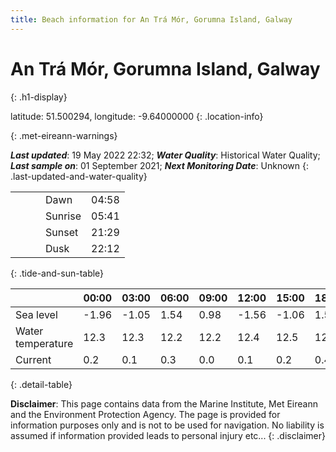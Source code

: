 ```yaml
---
title: Beach information for An Trá Mór, Gorumna Island, Galway
---
```

# An Trá Mór, Gorumna Island, Galway 
{: .h1-display}

latitude: 51.500294, longitude: -9.64000000
{: .location-info}


{: .met-eireann-warnings}

___Last updated___: 19 May 2022 22:32; ___Water Quality___: Historical Water Quality;
___Last sample on___: 01 September 2021; ___Next Monitoring Date___: Unknown
{: .last-updated-and-water-quality}

|   |   |   |   |   |
|---|---|---|---|---|
|   |   |   | Dawn  | 04:58 |
|   |   |   | Sunrise  | 05:41 |
|   |   |   | Sunset  | 21:29 |
|   |   |   | Dusk  | 22:12 |
{: .tide-and-sun-table}

<div></div>

| | 00:00 | 03:00 | 06:00 | 09:00 | 12:00 | 15:00 | 18:00 | 21:00 |
|---|---|---|---|---|---|---|---|---|
| Sea level | -1.96 | -1.05 | 1.54 | 0.98| -1.56 | -1.06 | 1.51 | 1.33 |
| Water temperature | 12.3 | 12.3 | 12.2 | 12.2 | 12.4 | 12.5 | 12.4 | 12.4 |
| Current | 0.2 | 0.1 | 0.3 | 0.0 | 0.1| 0.2 | 0.4 | 0.0 |
{: .detail-table}

__Disclaimer__: This page contains data from the Marine Institute,
Met Eireann and the Environment Protection Agency. The page is provided for
information purposes only and is not to be used for navigation. No liability
is assumed if information provided leads to personal injury etc...
{: .disclaimer}